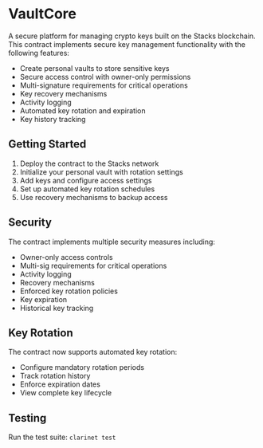 # VaultCore

A secure platform for managing crypto keys built on the Stacks blockchain. This contract implements secure key management functionality with the following features:

- Create personal vaults to store sensitive keys
- Secure access control with owner-only permissions  
- Multi-signature requirements for critical operations
- Key recovery mechanisms
- Activity logging
- Automated key rotation and expiration
- Key history tracking

## Getting Started

1. Deploy the contract to the Stacks network
2. Initialize your personal vault with rotation settings
3. Add keys and configure access settings
4. Set up automated key rotation schedules
5. Use recovery mechanisms to backup access

## Security

The contract implements multiple security measures including:
- Owner-only access controls
- Multi-sig requirements for critical operations  
- Activity logging
- Recovery mechanisms
- Enforced key rotation policies
- Key expiration
- Historical key tracking

## Key Rotation

The contract now supports automated key rotation:
- Configure mandatory rotation periods
- Track rotation history
- Enforce expiration dates
- View complete key lifecycle

## Testing

Run the test suite:
```clarinet test```
